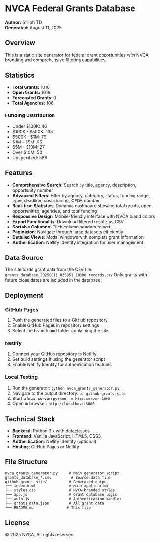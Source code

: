# NVCA Federal Grants Database

**Author:** Shiloh TD  
**Generated:** August 11, 2025

## Overview

This is a static site generator for federal grant opportunities with NVCA branding and comprehensive filtering capabilities.

## Statistics

- **Total Grants:** 1018
- **Open Grants:** 1018
- **Forecasted Grants:** 0
- **Total Agencies:** 106

### Funding Distribution
- Under $100K: 46
- $100K - $500K: 135
- $500K - $1M: 79
- $1M - $5M: 95
- $5M - $10M: 27
- Over $10M: 50
- Unspecified: 586

## Features

- **Comprehensive Search**: Search by title, agency, description, opportunity number
- **Advanced Filters**: Filter by agency, category, status, funding range, type, deadline, cost sharing, CFDA number
- **Real-time Statistics**: Dynamic dashboard showing total grants, open opportunities, agencies, and total funding
- **Responsive Design**: Mobile-friendly interface with NVCA brand colors
- **Export Functionality**: Download filtered results as CSV
- **Sortable Columns**: Click column headers to sort
- **Pagination**: Navigate through large datasets efficiently
- **Detailed Views**: Modal windows with complete grant information
- **Authentication**: Netlify Identity integration for user management

## Data Source

The site loads grant data from the CSV file: `grants_database_20250811_035951_10000_records.csv`
Only grants with future close dates are included in the database.

## Deployment

### GitHub Pages
1. Push the generated files to a GitHub repository
2. Enable GitHub Pages in repository settings
3. Select the branch and folder containing the site

### Netlify
1. Connect your GitHub repository to Netlify
2. Set build settings if using the generator script
3. Enable Netlify Identity for authentication features

### Local Testing
1. Run the generator: `python nvca_grants_generator.py`
2. Navigate to the output directory: `cd github-grants-site`
3. Start a local server: `python -m http.server 8000`
4. Open in browser: `http://localhost:8000`

## Technical Stack

- **Backend**: Python 3.x with dataclasses
- **Frontend**: Vanilla JavaScript, HTML5, CSS3
- **Authentication**: Netlify Identity (optional)
- **Hosting**: GitHub Pages or Netlify

## File Structure

```
nvca_grants_generator.py     # Main generator script
grants_database_*.csv         # Source data file
github-grants-site/          # Generated output
├── index.html               # Main application
├── styles.css               # NVCA-branded styles
├── app.js                   # Grant database logic
├── auth.js                  # Authentication handler
├── grants_data.json         # All grant data
└── README.md               # This file
```

## License

© 2025 NVCA. All rights reserved.
